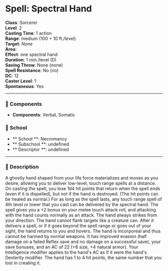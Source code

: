 
# Spell: Spectral Hand
**Class**: Sorcerer  
**Level**: 2  
**Casting Time**: 1 action  
**Range**: medium (100 + 10 ft./level)  
**Target**: _None_  
**Area**:   
**Effect**: one spectral hand  
**Duration**: 1 min./level (D)  
**Saving Throw**: None (none)  
**Spell Resistance**: No (no)  
**DC**: 12  
**Caster Level**: 1  
**Spontaneous**: Yes

---

### 🔮 Components
- **Components**: Verbal, Somatic

### 🏫 School
- ** School **: Necromancy
- ** Subschool **: undefined
- ** Descriptor **: undefined
---

### 📜 Description
A ghostly hand shaped from your life force materializes and moves as you desire, allowing you to deliver low-level, touch range spells at a distance. On casting the spell, you lose 1d4 hit points that return when the spell ends (even if it is dispelled), but not if the hand is destroyed. (The hit points can be healed as normal.) For as long as the spell lasts, any touch range spell of 4th level or lower that you cast can be delivered by the spectral hand. The spell gives you a +2 bonus on your melee touch attack roll, and attacking with the hand counts normally as an attack. The hand always strikes from your direction. The hand cannot flank targets like a creature can. After it delivers a spell, or if it goes beyond the spell range or goes out of your sight, the hand returns to you and hovers. The hand is incorporeal and thus cannot be harmed by normal weapons. It has improved evasion (half damage on a failed Reflex save and no damage on a successful save), your save bonuses, and an AC of 22 (+8 size, +4 natural armor). Your Intelligence modifier applies to the hand's AC as if it were the hand's Dexterity modifier. The hand has 1 to 4 hit points, the same number that you lost in creating it.
